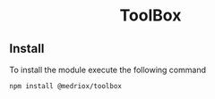 <h1 align="center">ToolBox</h1>


## Install

To install the module execute the following command
```
npm install @medriox/toolbox
```

